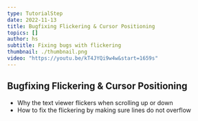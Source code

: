 ```yaml
---
type: TutorialStep
date: 2022-11-13
title: Bugfixing Flickering & Cursor Positioning
topics: []
author: hs
subtitle: Fixing bugs with flickering
thumbnail: ./thumbnail.png
video: "https://youtu.be/kT4JYQi9w4w&start=1659s"
---
```


## Bugfixing Flickering & Cursor Positioning

- Why the text viewer flickers when scrolling up or down
- How to fix the flickering by making sure lines do not overflow
